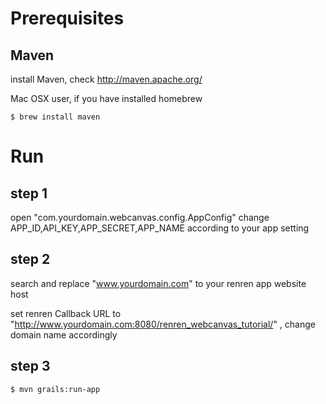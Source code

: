 Prerequisites
=======
Maven 
-------
install Maven, check http://maven.apache.org/

Mac OSX user, if you have installed homebrew

	$ brew install maven

Run
=======
step 1
-------

open "com.yourdomain.webcanvas.config.AppConfig"
change APP_ID,API_KEY,APP_SECRET,APP_NAME according to your app setting

step 2
-------

search and replace "www.yourdomain.com" to your renren app website host

set renren Callback URL to "http://www.yourdomain.com:8080/renren_webcanvas_tutorial/" , change domain name accordingly

step 3
-------

	$ mvn grails:run-app
